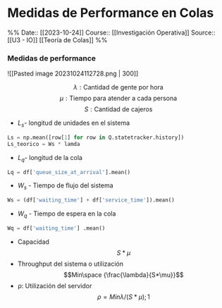 # Medidas de Performance en Colas

%%
Date:: [[2023-10-24]]
Course:: [[Investigación Operativa]]
Source:: [[U3 - IO]] [[Teoría de Colas]]
%%

### Medidas de performance
![[Pasted image 20231024112728.png | 300]]

$$\lambda: \text{Cantidad de gente por hora} $$
$$\mu: \text{Tiempo para atender a cada persona}$$
$$S: \text{Cantidad de cajeros}$$
- $L_s$- longitud de unidades en el sistema

```python
Ls = np.mean([row[1] for row in Q.statetracker.history])
Ls_teorico = Ws * lamda
```

- $L_q$- longitud de la cola

```python
Lq = df['queue_size_at_arrival'].mean()
```

- $W_s$ - Tiempo de flujo del sistema

```python
Ws = (df['waiting_time'] + df['service_time']).mean()
```

- $W_q$ - Tiempo de espera en la cola

```python
Wq = df['waiting_time'] .mean()
```

- Capacidad$${S}*{\mu}$$
- Throughput del sistema o utilización $$Min\space {\frac{\lambda}{S*\mu}}$$   
- ρ: Utilización del servidor    $$ρ=Min{λ/(S*μ);1}$$


